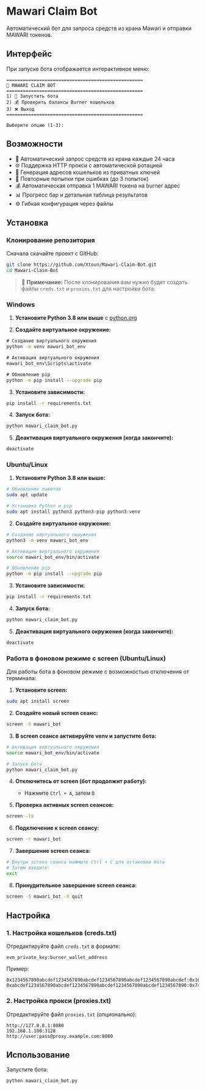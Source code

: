 # Mawari Claim Bot

Автоматический бот для запроса средств из крана Mawari и отправки MAWARI токенов.

## Интерфейс

При запуске бота отображается интерактивное меню:

```
==================================================
🤖 MAWARI CLAIM BOT
==================================================
1) 🚀 Запустить бота
2) 💰 Проверить балансы Burner кошельков
3) ❌ Выход
==================================================

Выберите опцию (1-3): 
```

## Возможности

- 🔄 Автоматический запрос средств из крана каждые 24 часа
- 🌐 Поддержка HTTP прокси с автоматической ротацией
- 🔑 Генерация адресов кошельков из приватных ключей
- 🔄 Повторные попытки при ошибках (до 3 попыток)
- 💰 Автоматическая отправка 1 MAWARI токена на burner адрес
- 📊 Прогресс бар и детальная таблица результатов
- ⚙️ Гибкая конфигурация через файлы

## Установка

### Клонирование репозитория

Сначала скачайте проект с GitHub:

```bash
git clone https://github.com/Xtoun/Mawari-Claim-Bot.git
cd Mawari-Claim-Bot
```

> 📝 **Примечание:** После клонирования вам нужно будет создать файлы `creds.txt` и `proxies.txt` для настройки бота.

### Windows

1. **Установите Python 3.8 или выше** с [python.org](https://www.python.org/downloads/)

2. **Создайте виртуальное окружение:**
```cmd
# Создание виртуального окружения
python -m venv mawari_bot_env

# Активация виртуального окружения
mawari_bot_env\Scripts\activate

# Обновление pip
python -m pip install --upgrade pip
```

3. **Установите зависимости:**
```cmd
pip install -r requirements.txt
```

4. **Запуск бота:**
```cmd
python mawari_claim_bot.py
```

5. **Деактивация виртуального окружения (когда закончите):**
```cmd
deactivate
```

### Ubuntu/Linux

1. **Установите Python 3.8 или выше:**
```bash
# Обновление пакетов
sudo apt update

# Установка Python и pip
sudo apt install python3 python3-pip python3-venv
```

2. **Создайте виртуальное окружение:**
```bash
# Создание виртуального окружения
python3 -m venv mawari_bot_env

# Активация виртуального окружения
source mawari_bot_env/bin/activate

# Обновление pip
python -m pip install --upgrade pip
```

3. **Установите зависимости:**
```bash
pip install -r requirements.txt
```

4. **Запуск бота:**
```bash
python mawari_claim_bot.py
```

5. **Деактивация виртуального окружения (когда закончите):**
```bash
deactivate
```

### Работа в фоновом режиме с screen (Ubuntu/Linux)

Для работы бота в фоновом режиме с возможностью отключения от терминала:

1. **Установите screen:**
```bash
sudo apt install screen
```

2. **Создайте новый screen сеанс:**
```bash
screen -S mawari_bot
```

3. **В screen сеансе активируйте venv и запустите бота:**
```bash
# Активация виртуального окружения
source mawari_bot_env/bin/activate

# Запуск бота
python mawari_claim_bot.py
```

4. **Отключитесь от screen (бот продолжит работу):**
   - Нажмите `Ctrl + A`, затем `D`

5. **Проверка активных screen сеансов:**
```bash
screen -ls
```

6. **Подключение к screen сеансу:**
```bash
screen -r mawari_bot
```

7. **Завершение screen сеанса:**
```bash
# Внутри screen сеанса нажмите Ctrl + C для остановки бота
# Затем введите:
exit
```

8. **Принудительное завершение screen сеанса:**
```bash
screen -S mawari_bot -X quit
```

## Настройка

### 1. Настройка кошельков (creds.txt)

Отредактируйте файл `creds.txt` в формате:
```
evm_private_key:burner_wallet_address
```

Пример:
```
0x1234567890abcdef1234567890abcdef1234567890abcdef1234567890abcdef:0x16A4f86020F583Fb92383712f883aB9Ec82da538
0xabcdef1234567890abcdef1234567890abcdef1234567890abcdef1234567890:0x742d35Cc6634C0532925a3b8D4B9db96C4b4d1b6
```

### 2. Настройка прокси (proxies.txt)

Отредактируйте файл `proxies.txt` (опционально):
```
http://127.0.0.1:8080
192.168.1.100:3128
http://user:pass@proxy.example.com:8080
```

## Использование

Запустите бота:
```bash
python mawari_claim_bot.py
```
